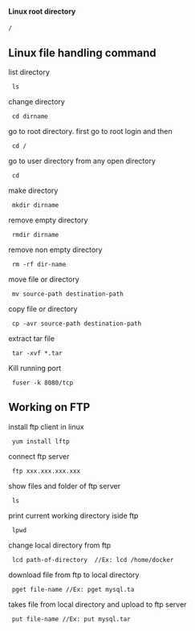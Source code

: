 #### Linux root directory
```
/
```

## Linux file handling command

list directory
```
 ls
```
change directory
```
 cd dirname
```
go to root directory. first go to root login and then
```
 cd /
```
go to user directory from any open directory
```
 cd
```
make directory
```
 mkdir dirname
```
remove empty directory
```
 rmdir dirname
```
remove non empty directory
```
 rm -rf dir-name
```
move file or directory
```
 mv source-path destination-path
```
copy file or directory
```
 cp -avr source-path destination-path
```
extract tar file
```
 tar -xvf *.tar
```
Kill running port
```
 fuser -k 8080/tcp
```

## Working on FTP

install ftp client in linux
```
 yum install lftp
```
connect ftp server
```
 ftp xxx.xxx.xxx.xxx
```
show files and folder of ftp server
```
 ls
```
print current working directory iside ftp
```
 lpwd
```
change local directory from ftp
```
 lcd path-of-directory  //Ex: lcd /home/docker
```
download file from ftp to local directory
```
 pget file-name //Ex: pget mysql.ta
```
takes file from local directory and upload to ftp server
```
 put file-name //Ex: put mysql.tar
```
